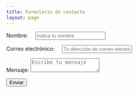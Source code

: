 ```yaml
---
title: Formulario de contacto
layout: page
---
```


<form action="https://formspree.io/f/xyylegbg" method="POST">
<p><label>Nombre:
    <input type="text" name="name" placeholder="Indica tu nombre" autocomplete="name">
</label></p>
<p><label>Correo electrónico:
    <input type="email" name="_replyto" placeholder="Tu dirección de correo electrónico" autocomplete="email">
</label></p>
<p><label>Mensaje:
  <textarea name="message" placeholder="Escribe tu mensaje"></textarea>
  </label></p>
    <input type="hidden" name="_subject" value="New submission!" />
	<input type="hidden" name="_next" value="{{ site.baseurl}}/sent" />
	<input type="hidden" name="_language" value="es" />
  <p><button type="submit">Enviar</button></p>
</form> 
